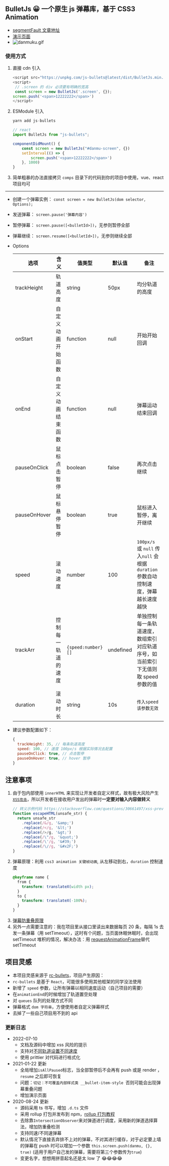 ## BulletJs 😀 一个原生 js 弹幕库，基于 CSS3 Animation

- [segmentFault 文章地址](https://segmentfault.com/a/1190000021719074)
- [演示页面](https://stackblitz.com/edit/web-platform-oqereb?file=index.html)
- ![danmuku.gif](https://pic2.zhimg.com/80/v2-bc6041f8b0e696767fac56fc48c91206_1440w.gif)

### 使用方式

1. 直接 cdn 引入
   ```js
   <script src="https://unpkg.com/js-bullets@latest/dist/BulletJs.min.js"></script>
   <script>
    // .screen 的 div 必须要有明确的宽高
   	const screen = new BulletJs('.screen', {});
   screen.push('<span>12222222</span>')
   </script>
   ```
2. ESModule 引入

   ```js
   yarn add js-bullets

   // react
   import BulletJs from "js-bullets";

   componentDidMount() {
       const screen = new BulletJs("#danmu-screen", {})
       setInterval(() => {
           screen.push('<span>12222222</span>')
       }, 1000)
   }
   ```

3. 简单粗暴的办法直接拷贝 `comps` 目录下的代码到你的项目中使用，vue、react 项目均可

---

- 创建一个弹幕实例： `const screen = new BulletJs(dom selector, Options);`
- 发送弹幕： `screen.pause('弹幕内容')`
- 暂停弹幕： `screen.pause([<bulletId>])`，无参则暂停全部
- 弹幕继续： `screen.resume([<bulletId>])`，无参则继续全部

- Options

  | 选项         | 含义               | 值类型             | 默认值    | 备注                                                                               |
  | ------------ | ------------------ | ------------------ | --------- | ---------------------------------------------------------------------------------- |
  | trackHeight  | 轨道高度           | string             | 50px      | 均分轨道的高度                                                                     |
  | onStart      | 自定义动画开始函数 | function           | null      | 开始开始回调                                                                       |
  | onEnd        | 自定义动画结束函数 | function           | null      | 弹幕运动结束回调                                                                   |
  | pauseOnClick | 鼠标点击暂停       | boolean            | false     | 再次点击继续                                                                       |
  | pauseOnHover | 鼠标悬停暂停       | boolean            | true      | 鼠标进入暂停，离开继续                                                             |
  | speed        | 滚动速度           | number             | 100       | `100px/s` 或 `null` 传入`null` 会根据 `duration`参数自动控制速度，弹幕越长速度越快 |
  | trackArr     | 控制每一轨道的速度 | `{speed:number}[]` | undefined | 单独控制每一条轨道速度，数组索引对应轨道序号，如当前索引下无值则取 speed 参数的值  |
  | duration     | 滚动时长           | string             | 10s       | `传入speed该参数无效`                                                              |

- 建议参数配置如下：
  ```js
  {
  	trackHeight: 35, // 每条轨道高度
  	speed: 100, // 速度 100px/s 根据实际情况去配置
  	pauseOnClick: true, // 点击暂停
  	pauseOnHover: true, // hover 暂停
  }
  ```

## **注意事项**

1. 由于包内部使用 `innerHTML` 来实现让开发者自定义样式，故有极大风险产生 [`XSS攻击`](https://tech.meituan.com/2018/09/27/fe-security.html)，所以开发者在接收用户发出的弹幕时**一定要对输入内容做转义**
   ```js
   // 转义示例代码 https://stackoverflow.com/questions/30661497/xss-prevention-and-innerhtml
   function escapeHTML(unsafe_str) {
     return unsafe_str
       .replace(/&/g, '&amp;')
       .replace(/</g, '&lt;')
       .replace(/>/g, '&gt;')
       .replace(/\"/g, '&quot;')
       .replace(/\'/g, '&#39;')
       .replace(/\//g, '&#x2F;')
   }
   ```
2. 弹幕原理：利用 `css3 animation 关键帧动画`, 从左移动到右，`duration` 控制速度
   ```css
   @keyframe name {
     from {
       transform: translateX(width px);
     }
     to {
       transform: translateX(-100%);
     }
   }
   ```
3. [弹幕防重叠原理](https://www.zhihu.com/question/370464345)
4. 另外一点需要注意的：我在项目里从接口里读出来数据每页 20 条，每隔 1s 去发一条弹幕（用 setTimeout），这时有个问题，当页面休眠休眠时，会出现 setTimeout 堆积的情况，解决办法：用 [requestAnimationFrame](https://zhuanlan.zhihu.com/p/34868095)替代 setTimeout

## 项目灵感

- 本项目灵感来源于 [rc-bullets](https://github.com/zerosoul/rc-bullets)，项目产生原因：
- `rc-bullets` 是基于 `React`，可能很多使用其他框架的同学没法使用
- 新增了 `speed` 参数，让所有弹幕以相同速度运动（自己项目的需要）
- 在`animationEnd`的时候增加了轨道置空处理
- 对 `queues` 队列的处理方式不同
- 弹幕格式 `dom 字符串`，方便使用者自定义弹幕样式
- 去掉了一些自己项目用不到的 api

### 更新日志

- 2022-07-10
  - 文档及源码中增加 xss 风险的提示
  - 支持对[不同轨道设置不同速度](https://github.com/hugeorange/BulletJs/issues/13)
  - 使用 prittier 对代码进行格式化
- 2021-01-22 更新
  - 全局增加`isAllPaused`标志，当全部暂停后不会再有 push 或是 render ，`resume` 之后即可恢复
  - 问题：`切记：不可覆盖内部样式类 __bullet-item-style `否则可能会出现弹幕重叠问题
  - 增加演示页面
- 2020-08-24 更新
  - 源码采用 ts 书写，增加 `.d.ts` 文件
  - 采用 rollup 打包并发布到 npm，[rollup 打包教程](https://chenshenhai.github.io/rollupjs-note/note/chapter03/01.html)
  - 去除靠`IntersectionObserver`来对弹道进行调度，采用新的弹道选择算法，增加防重叠检测
  - 支持同速/不同速弹幕
  - 默认情况下直接丢弃排不上对的弹幕，不对其进行缓存，对于必定要上墙的弹幕在 push 时可以增加一个参数 `this.screen.push(danmu, {}, true)` (适用于用户自己发的弹幕，需要将第三个参数传为`true`)
  - 变更名字，想想用拼音起名还是太 low 了 😂😂😂😂
